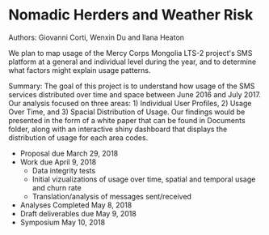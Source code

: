 # Nomadic Herders and Weather Risk

Authors: Giovanni Corti, Wenxin Du and Ilana Heaton

We plan to map usage of the Mercy Corps Mongolia LTS-2 project's SMS platform at a general and individual level during the year, and to determine what factors might explain usage patterns.

Summary: 
    The goal of this project is to understand how usage of the SMS services distributed over time and space between June 2016 and July 2017. Our analysis focused on three areas: 1) Individual User Profiles, 2) Usage Over Time, and 3) Spacial Distribution of Usage. Our findings would be presented in the form of a white paper that can be found in Documents folder, along with an interactive shiny dashboard that displays the distribution of usage for each area codes. 

- Proposal due March 29, 2018
- Work due April 9, 2018
    * Data integrity tests
    * Initial vizualizations of usage over time, spatial and temporal usage and churn rate
    * Translation/analysis of messages sent/received
- Analyses Completed May 8, 2018
- Draft deliverables due May 9, 2018
- Symposium May 10, 2018

